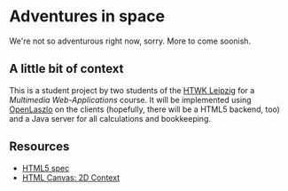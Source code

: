 # Adventures in space

We're not so adventurous right now, sorry. More to come soonish.

## A little bit of context

This is a student project by two students of the [HTWK Leipzig][] for a
*Multimedia Web-Applications* course. It will be implemented using
[OpenLaszlo][] on the clients (hopefully, there will be a HTML5 backend,
too) and a Java server for all calculations and bookkeeping.

## Resources

 * [HTML5 spec](http://www.w3.org/TR/html5/)
 * [HTML Canvas: 2D Context](http://dev.w3.org/html5/2dcontext/)

[HTWK Leipzig]: http://www.htwk-leipzig.de
[OpenLaszlo]: http://openlaszlo.org
